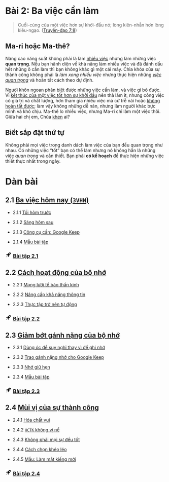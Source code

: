 # Bài 2: Ba việc cần làm

> Cuối-cùng của một việc hơn sự khởi-đầu nó; lòng kiên-nhẫn hơn lòng kiêu-ngạo. ([Truyền-đạo 7:8])

## Ma-ri hoặc Ma-thê?

Nâng cao năng suất không phải là làm [nhiều việc][Lu-ca 10:40] nhưng làm những việc **quan trọng**.
Nếu bạn hãnh diện về khả năng làm nhiều việc và đã đánh dấu hết những ô cần làm thì bạn không khác gì một cái máy.
Chìa khóa của sự thành công không phải là _làm xong nhiều việc_ nhưng thực hiện những *[việc quan trọng][Lu-ca 10:42]* và hoàn tất cách theo dự định.

Người khôn ngoan phân biệt được những việc cần làm, và việc gì bỏ được.
Vì [kết thúc của một việc tốt hơn sự khởi đầu][Truyền-đạo 7:8] nên thà làm ít, nhưng công việc có giá trị và chất lượng, hơn tham gia nhiều việc mà cứ trễ nãi hoặc [không hoàn tất được][Lu-ca 14:30];
làm vậy không những dễ nản, nhưng làm người khác bực mình và khó chịu.
Ma-thê lo nhiều việc, nhưng Ma-ri chỉ làm một việc thôi.
Giữa hai chị em, Chúa [khen][Lu-ca 10:42] ai?

## Biết sắp đặt thứ tự

Không phải mọi việc trong danh dách làm việc của bạn đều quan trọng như nhau.
Có những việc “tốt” bạn có thể làm nhưng nó không hẳn là những việc _quan trọng_ và cần thiết.
Bạn phải **có kế hoạch** để thực hiện những việc thiết thực nhất trong ngày.

# Dàn bài

## 2.1 [Ba việc hôm nay (`3VHN`)](section-1.md)

* 2.1.1 [Tối hôm trước][2.1.1]

* 2.1.2 [Sáng hôm sau][2.1.2]

* 2.1.3 [Công cụ cần: Google Keep][2.1.3]

* 2.1.4 [Mẫu bài tập][2.1.4]

### <img src="../../icons/flying-bottle.svg" width="20"> [Bài tập 2.1][2.1 Ex]

## 2.2 [Cách hoạt động của bộ nhớ](section-2.md)

* 2.2.1 [Mạng lưới tế bào thần kinh][2.2.1]

* 2.2.2 [Nâng cấp khả năng thông tin][2.2.2]

* 2.2.3 [Thực tập trở nên tự động][2.2.3]

### <img src="../../icons/flying-bottle.svg" width="20"> [Bài tập 2.2][2.2 Ex]

## 2.3 [Giảm bớt gánh nặng của bộ nhớ](section-3.md)

* 2.3.1 [Dùng óc để suy nghĩ thay vì để ghi nhớ][2.3.1]

* 2.3.2 [Trao gánh nặng nhớ cho Google Keep][2.3.2]

* 2.3.3 [Nhớ giữ hẹn][2.3.3]

* 2.3.4 [Mẫu bài tập][2.3.4]

### <img src="../../icons/flying-bottle.svg" width="20"> [Bài tập 2.3][2.3 Ex]

## 2.4 [Mùi vị của sự thành công](section-4.md)

* 2.4.1 [Hóa chất vui][2.4.1]

* 2.4.2 [`HCTK` không vị nể][2.4.2]

* 2.4.3 [Không phải mọi sự đều tốt][2.4.3]

* 2.4.4 [Cách chọn khéo léo][2.4.4]

* 2.4.5 [Mẫu: Làm mắt kiếng mới][2.4.5]

### <img src="../../icons/flying-bottle.svg" width="20"> [Bài tập 2.4][2.4 Ex]

[Truyền-đạo 7:8]: https://twosparro.ws/bible/cadman.ec.7.8
[Lu-ca 10:40]: https://twosparro.ws/bible/cadman.lu.10.40
[Lu-ca 10:42]: https://twosparro.ws/bible/cadman.lu.10.42
[Lu-ca 14:30]: https://twosparro.ws/bible/cadman.lu.14.30
[Cô-lô-se 4:2]: https://twosparro.ws/bible/cadman.col.4.2

[2.1.1]: section-1.md#211-t%E1%BB%91i-h%C3%B4m-tr%C6%B0%E1%BB%9Bc
[2.1.2]: section-1.md#212-s%C3%A1ng-h%C3%B4m-sau
[2.1.3]: section-1.md#213-c%C3%B4ng-c%E1%BB%A5-c%E1%BA%A7n-google-keep
[2.1.4]: section-1.md#214-m%E1%BA%ABu-b%C3%A0i-t%E1%BA%ADp
[2.1 Ex]: section-1.md#th%E1%BB%B1c-hi%E1%BB%87n-b%C3%A0i-t%E1%BA%ADp-21
[2.2.1]: section-2.md#221-m%E1%BA%A1ng-l%C6%B0%E1%BB%9Bi-t%E1%BA%BF-b%C3%A0o-th%E1%BA%A7n-kinh
[2.2.2]: section-2.md#222-n%C3%A2ng-c%E1%BA%A5p-kh%E1%BA%A3-n%C4%83ng-th%C3%B4ng-tin
[2.2.3]: section-2.md#223-th%E1%BB%B1c-t%E1%BA%ADp-tr%E1%BB%9F-n%C3%AAn-t%E1%BB%B1-%C4%91%E1%BB%99ng
[2.2 Ex]: section-2.md#th%E1%BB%B1c-hi%E1%BB%87n-b%C3%A0i-t%E1%BA%ADp-22
[2.3.1]: section-3.md#231-d%C3%B9ng-%C3%B3c-%C4%91%E1%BB%83-suy-ngh%C4%A9-thay-v%C3%AC-%C4%91%E1%BB%83-ghi-nh%E1%BB%9B
[2.3.2]: section-3.md#232-trao-g%C3%A1nh-n%E1%BA%B7ng-nh%E1%BB%9B-cho-google-keep
[2.3.3]: section-3.md#233-nh%E1%BB%9B-gi%E1%BB%AF-h%E1%BA%B9n
[2.3.4]: section-3.md#234-m%E1%BA%ABu-b%C3%A0i-t%E1%BA%ADp
[2.3 Ex]: section-3.md#th%E1%BB%B1c-hi%E1%BB%87n-b%C3%A0i-t%E1%BA%ADp-23
[2.4.1]: section-4.md#241-h%C3%B3a-ch%E1%BA%A5t-vui
[2.4.2]: section-4.md#242-hctk-kh%C3%B4ng-v%E1%BB%8B-n%E1%BB%83
[2.4.3]: section-4.md#243-kh%C3%B4ng-ph%E1%BA%A3i-m%E1%BB%8Di-s%E1%BB%B1-%C4%91%E1%BB%81u-t%E1%BB%91t
[2.4.4]: section-4.md#244-c%C3%A1ch-ch%E1%BB%8Dn-kh%C3%A9o-l%C3%A9o
[2.4.5]: section-4.md#245-m%E1%BA%ABu-l%C3%A0m-m%E1%BA%AFt-k%C3%ADnh-m%E1%BB%9Bi
[2.4 Ex]: section-4.md#th%E1%BB%B1c-hi%E1%BB%87n-b%C3%A0i-t%E1%BA%ADp-24
